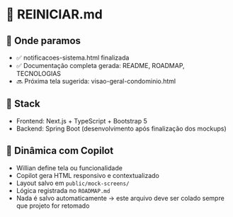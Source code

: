 # 🔁 REINICIAR.md

## 📍 Onde paramos

- ✅ notificacoes-sistema.html finalizada  
- ✅ Documentação completa gerada: README, ROADMAP, TECNOLOGIAS  
- 🔜 Próxima tela sugerida: visao-geral-condominio.html

## 🧠 Stack

- Frontend: Next.js + TypeScript + Bootstrap 5  
- Backend: Spring Boot (desenvolvimento após finalização dos mockups)  

## 🤝 Dinâmica com Copilot

- Willian define tela ou funcionalidade  
- Copilot gera HTML responsivo e contextualizado  
- Layout salvo em `public/mock-screens/`  
- Lógica registrada no `ROADMAP.md`  
- Nada é salvo automaticamente → este arquivo deve ser colado sempre que projeto for retomado
